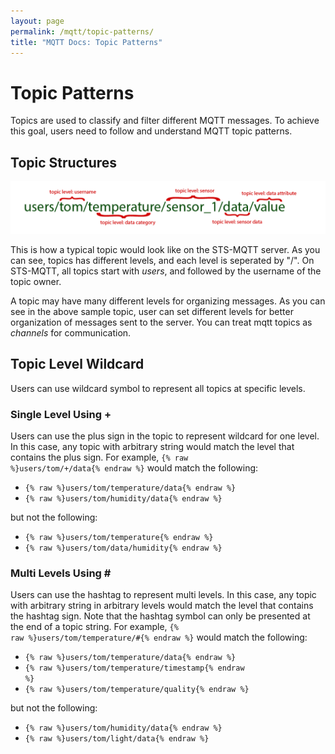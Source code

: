 ```yaml
---
layout: page
permalink: /mqtt/topic-patterns/
title: "MQTT Docs: Topic Patterns"
---
```


# Topic Patterns

Topics are used to classify and filter different MQTT messages. To achieve this goal, users need to follow and understand MQTT topic patterns.

## Topic Structures

![MQTT topics](/assets/images/mqtt_client_topics.png)

This is how a typical topic would look like on the STS-MQTT server. As you can see, topics has different levels, and each level is seperated by "/". On STS-MQTT, all topics start with _users_, and followed by the username of the topic owner. 

A topic may have many different levels for organizing messages. As you can see in the above sample topic, user can set different levels for better organization of messages sent to the server. You can treat mqtt topics as _channels_ for communication.

## Topic Level Wildcard

Users can use wildcard symbol to represent all topics at specific levels. 

### Single Level Using +

Users can use the plus sign in the topic to represent wildcard for one level. In this case, any topic with arbitrary string would match the level that contains the plus sign. For example, <code>{% raw %}users/tom/+/data{% endraw %}</code> would match the following:

* <code>{% raw %}users/tom/temperature/data{% endraw %}</code>
* <code>{% raw %}users/tom/humidity/data{% endraw %}</code>

but not the following:

* <code>{% raw %}users/tom/temperature{% endraw %}</code>
* <code>{% raw %}users/tom/data/humidity{% endraw %}</code>

### Multi Levels Using \#

Users can use the hashtag to represent multi levels. In this case, any topic with arbitrary string in arbitrary levels would match the level that contains the hashtag sign. Note that the hashtag symbol can only be presented at the end of a topic string. For example, <code>{% raw %}users/tom/temperature/#{% endraw %}</code> would match the following:

* <code>{% raw %}users/tom/temperature/data{% endraw %}</code>
* <code>{% raw %}users/tom/temperature/timestamp{% endraw %}</code>
* <code>{% raw %}users/tom/temperature/quality{% endraw %}</code>

but not the following:

* <code>{% raw %}users/tom/humidity/data{% endraw %}</code>
* <code>{% raw %}users/tom/light/data{% endraw %}</code>
